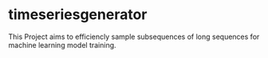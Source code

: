 # timeseriesgenerator
This Project aims to efficiencly sample subsequences of long sequences for machine learning model training. 
